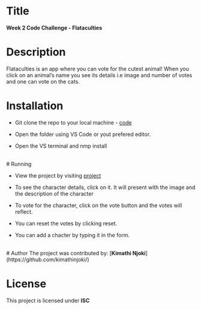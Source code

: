 # Title
<b>Week 2 Code Challenge -  Flataculties</b>
<br>

# Description
Flataculties is an app where you can vote for the cutest animal!
When you click on an animal’s name you see its details i.e image and number of votes and one can vote on the cats.

# Installation
* Git clone the repo to your local machine - [code](https://github.com/kimathinjoki/wk2-Code-Challenge)

* Open the folder using VS Code or yout prefered editor.

* Open the VS terminal and nmp install
<br>
# Running

* View the project by visiting [project](http://localhost:3000/characters)

* To see the character details, click on it. It will present with the image and the  description of the character

* To vote for the character, click on the vote button and the votes will reflect.

* You can reset the votes by clicking reset.

* You can add a chacter by typing it in the form.
<br>
# Author
The project was contributed by:
[<b>Kimathi Njoki</b>](https://github.com/kimathinjoki/)

# License
This project is licensed under <b>ISC</b>





